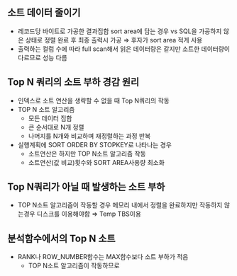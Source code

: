 ## 소트 데이터 줄이기

- 레코드당 바이트로 가공한 결과집합 sort area에 담는 경우 vs SQL을 가공하지 않은 상태로 정렬 완료 후 최종 출력시 가공 ⇒ 후자가 sort area 적게 사용
- 출력하는 컬럼 수에 따라 full scan해서 읽은 데이터량은 같지만 소트한 데이터량이 다르므로 성능 다름

## Top N 쿼리의 소트 부하 경감 원리

- 인덱스로 소트 연산을 생략할 수 없을 때 Top N쿼리의 작동
- TOP N 소트 알고리즘
    - 모든 데이터 집합
    - 큰 순서대로 N개 정렬
    - 나머지를 N개와 비교하며 재정렬하는 과정 반복
- 실행계획에 SORT ORDER BY STOPKEY로 나타나는 경우
    - 소트연산은 하지만 TOP N소트 알고리즘 작동
    - 소트연산(값 비교)횟수와 SORT AREA사용량 최소화

## Top N쿼리가 아닐 때 발생하는 소트 부하

- TOP N소트 알고리즘이 작동할 경우 메모리 내에서 정렬을 완료하지만 작동하지 않는경우 디스크를 이용해야함 ⇒ Temp TBS이용

## 분석함수에서의 Top N 소트

- RANK나 ROW_NUMBER함수는 MAX함수보다 소트 부하가 적음
    - TOP N소트 알고리즘이 작동하므로
